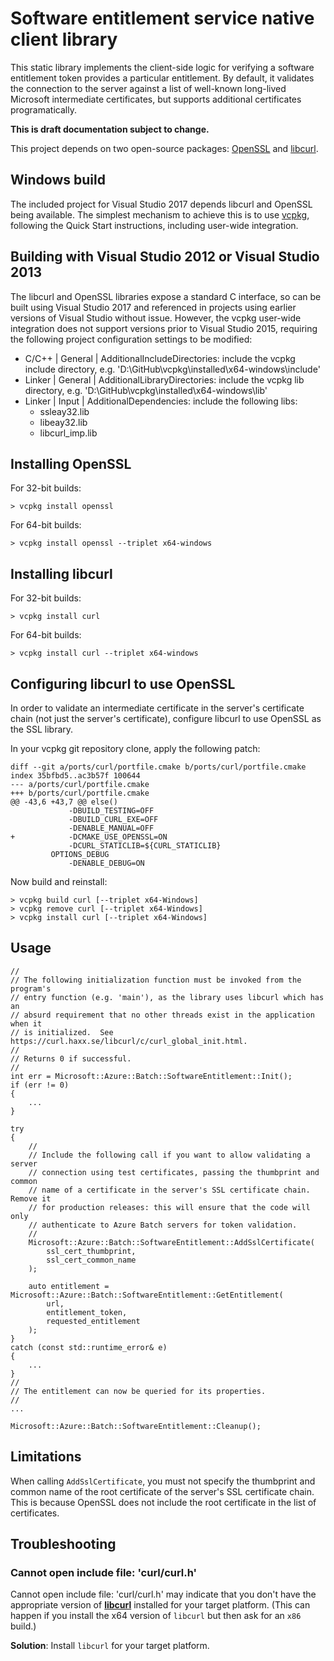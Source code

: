 # Software entitlement service native client library

This static library implements the client-side logic for verifying a software entitlement token provides a particular entitlement.  By default, it validates the connection to the server against a list of well-known long-lived Microsoft intermediate certificates, but supports additional certificates programatically.

**This is draft documentation subject to change.**

This project depends on two open-source packages: [OpenSSL](https://www.openssl.org/) and [libcurl](https://curl.haxx.se/libcurl/c/libcurl.html).

## Windows build
The included project for Visual Studio 2017 depends libcurl and OpenSSL being available.  The simplest mechanism to achieve this is to use [vcpkg](https://github.com/Microsoft/vcpkg), following the Quick Start instructions, including user-wide integration.

## Building with Visual Studio 2012 or Visual Studio 2013
The libcurl and OpenSSL libraries expose a standard C interface, so can be built using Visual Studio 2017 and referenced in projects using earlier versions of Visual Studio without issue.  However, the vcpkg user-wide integration does not support versions prior to Visual Studio 2015, requiring the following project configuration settings to be modified:
* C/C++ | General | AdditionalIncludeDirectories: include the vcpkg include directory, e.g. 'D:\GitHub\vcpkg\installed\x64-windows\include'
* Linker | General | AdditionalLibraryDirectories: include the vcpkg lib directory, e.g. 'D:\GitHub\vcpkg\installed\x64-windows\lib'
* Linker | Input | AdditionalDependencies: include the following libs:
	* ssleay32.lib
	* libeay32.lib
	* libcurl_imp.lib

## Installing OpenSSL
For 32-bit builds:
```
> vcpkg install openssl
```

For 64-bit builds:
```
> vcpkg install openssl --triplet x64-windows
```

## Installing libcurl
For 32-bit builds:
```
> vcpkg install curl
```

For 64-bit builds:
```
> vcpkg install curl --triplet x64-windows
```

## Configuring libcurl to use OpenSSL
In order to validate an intermediate certificate in the server's certificate chain (not just the server's certificate), configure libcurl to use OpenSSL as the SSL library.

In your vcpkg git repository clone, apply the following patch:

```
diff --git a/ports/curl/portfile.cmake b/ports/curl/portfile.cmake
index 35bfbd5..ac3b57f 100644
--- a/ports/curl/portfile.cmake
+++ b/ports/curl/portfile.cmake
@@ -43,6 +43,7 @@ else()
             -DBUILD_TESTING=OFF
             -DBUILD_CURL_EXE=OFF
             -DENABLE_MANUAL=OFF
+            -DCMAKE_USE_OPENSSL=ON
             -DCURL_STATICLIB=${CURL_STATICLIB}
         OPTIONS_DEBUG
             -DENABLE_DEBUG=ON
```

Now build and reinstall:

```
> vcpkg build curl [--triplet x64-Windows]
> vcpkg remove curl [--triplet x64-Windows]
> vcpkg install curl [--triplet x64-Windows]
```

## Usage
```
//
// The following initialization function must be invoked from the program's
// entry function (e.g. 'main'), as the library uses libcurl which has an
// absurd requirement that no other threads exist in the application when it
// is initialized.  See https://curl.haxx.se/libcurl/c/curl_global_init.html.
//
// Returns 0 if successful.
//
int err = Microsoft::Azure::Batch::SoftwareEntitlement::Init();
if (err != 0)
{
    ...
}

try
{
    //
    // Include the following call if you want to allow validating a server
    // connection using test certificates, passing the thumbprint and common
    // name of a certificate in the server's SSL certificate chain.  Remove it
    // for production releases: this will ensure that the code will only
    // authenticate to Azure Batch servers for token validation.
    //
    Microsoft::Azure::Batch::SoftwareEntitlement::AddSslCertificate(
        ssl_cert_thumbprint,
        ssl_cert_common_name
    );

    auto entitlement = Microsoft::Azure::Batch::SoftwareEntitlement::GetEntitlement(
        url,
        entitlement_token,
        requested_entitlement
    );
}
catch (const std::runtime_error& e)
{
    ...
}
//
// The entitlement can now be queried for its properties.
//
...

Microsoft::Azure::Batch::SoftwareEntitlement::Cleanup();
```

## Limitations
When calling ```AddSslCertificate```, you must not specify the thumbprint and common name of the root certificate of the server's SSL certificate chain.  This is because OpenSSL does not include the root certificate in the list of certificates.

## Troubleshooting

### Cannot open include file: 'curl/curl.h'

Cannot open include file: 'curl/curl.h' may indicate that you don't have the appropriate version of [**libcurl**](https://curl.haxx.se/libcurl/c/libcurl.html) installed for your target platform. (This can happen if you install the x64 version of `libcurl` but then ask for an `x86` build.)

**Solution**: Install `libcurl` for your target platform.

